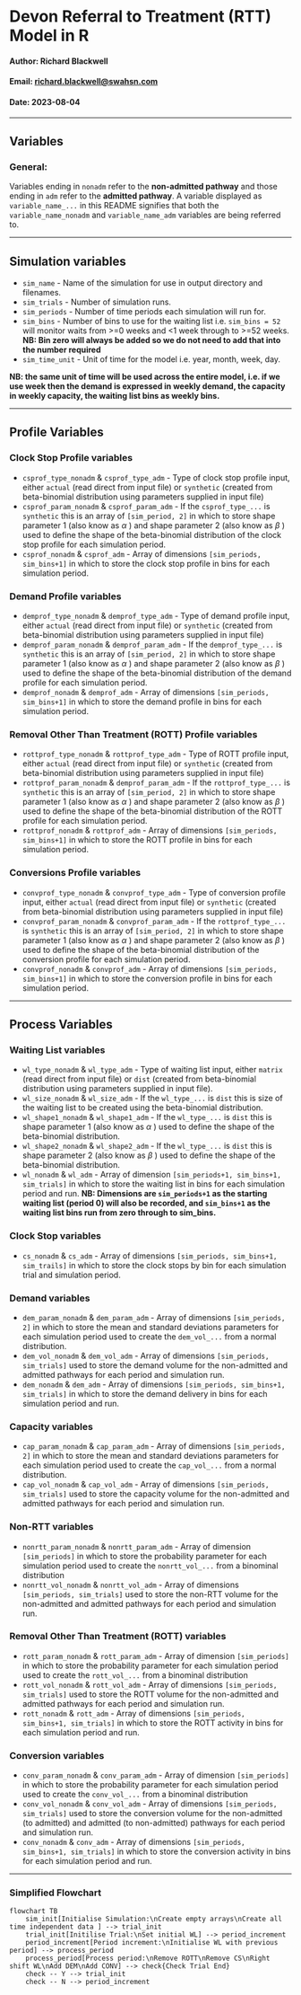# Devon Referral to Treatment (RTT) Model in R

#### Author: Richard Blackwell
#### Email: richard.blackwell@swahsn.com
#### Date: 2023-08-04

----

## Variables

### General: 
Variables ending in `nonadm` refer to the **non-admitted pathway** and those ending in `adm` refer to the **admitted pathway**. A variable displayed as `variable_name_...` in this README signifies that both the `variable_name_nonadm` and `variable_name_adm` variables are being referred to.

----

## Simulation variables

- `sim_name` - Name of the simulation for use in output directory and filenames.
- `sim_trials` - Number of simulation runs.
- `sim_periods` - Number of time periods each simulation will run for.
- `sim_bins` - Number of bins to use for the waiting list i.e. `sim_bins = 52` will monitor waits from >=0 weeks and <1 week through to >=52 weeks. **NB: Bin zero will always be added so we do not need to add that into the number required**
- `sim_time_unit` - Unit of time for the model i.e. year, month, week, day.

**NB: the same unit of time will be used across the entire model, i.e. if we use week then the demand is expressed in weekly demand, the capacity in weekly capacity, the waiting list bins as weekly bins.**

----

## Profile Variables

### Clock Stop Profile variables
- `csprof_type_nonadm` & `csprof_type_adm` - Type of clock stop profile input, either `actual` (read direct from input file) or `synthetic` (created from beta-binomial distribution using parameters supplied in input file)
- `csprof_param_nonadm` & `csprof_param_adm` - If the `csprof_type_...` is `synthetic` this is an array of `[sim_period, 2]` in which to store shape parameter 1 (also know as $\alpha$ ) and shape parameter 2 (also know as $\beta$ ) used to define the shape of the beta-binomial distribution of the clock stop profile for each simulation period.
- `csprof_nonadm` & `csprof_adm` - Array of dimensions `[sim_periods, sim_bins+1]` in which to store the clock stop profile in bins for each simulation period.

### Demand Profile variables
- `demprof_type_nonadm` & `demprof_type_adm` - Type of demand profile input, either `actual` (read direct from input file) or `synthetic` (created from beta-binomial distribution using parameters supplied in input file)
- `demprof_param_nonadm` & `demprof_param_adm` - If the `demprof_type_...` is `synthetic` this is an array of `[sim_period, 2]` in which to store shape parameter 1 (also know as $\alpha$ ) and shape parameter 2 (also know as $\beta$ ) used to define the shape of the beta-binomial distribution of the demand profile for each simulation period.
- `demprof_nonadm` & `demprof_adm` - Array of dimensions `[sim_periods, sim_bins+1]` in which to store the demand profile in bins for each simulation period.

### Removal Other Than Treatment (ROTT) Profile variables
- `rottprof_type_nonadm` & `rottprof_type_adm` - Type of ROTT profile input, either `actual` (read direct from input file) or `synthetic` (created from beta-binomial distribution using parameters supplied in input file)
- `rottprof_param_nonadm` & `demprof_param_adm` - If the `rottprof_type_...` is `synthetic` this is an array of `[sim_period, 2]` in which to store shape parameter 1 (also know as $\alpha$ ) and shape parameter 2 (also know as $\beta$ ) used to define the shape of the beta-binomial distribution of the ROTT profile for each simulation period.
- `rottprof_nonadm` & `rottprof_adm` - Array of dimensions `[sim_periods, sim_bins+1]` in which to store the ROTT profile in bins for each simulation period.

### Conversions Profile variables
- `convprof_type_nonadm` & `convprof_type_adm` - Type of conversion profile input, either `actual` (read direct from input file) or `synthetic` (created from beta-binomial distribution using parameters supplied in input file)
- `convprof_param_nonadm` & `convprof_param_adm` - If the `rottprof_type_...` is `synthetic` this is an array of `[sim_period, 2]` in which to store shape parameter 1 (also know as $\alpha$ ) and shape parameter 2 (also know as $\beta$ ) used to define the shape of the beta-binomial distribution of the conversion profile for each simulation period.
- `convprof_nonadm` & `convprof_adm` - Array of dimensions `[sim_periods, sim_bins+1]` in which to store the conversion profile in bins for each simulation period.

----

## Process Variables

### Waiting List variables
- `wl_type_nonadm` & `wl_type_adm` - Type of waiting list input, either `matrix` (read direct from input file) or `dist` (created from beta-binomial distribution using parameters supplied in input file).
- `wl_size_nonadm` & `wl_size_adm` - If the `wl_type_...` is `dist` this is size of the waiting list to be created using the beta-binomial distribution.
- `wl_shape1_nonadm` & `wl_shape1_adm` - If the `wl_type_...` is `dist` this is shape parameter 1 (also know as $\alpha$ ) used to define the shape of the beta-binomial distribution.
- `wl_shape2_nonadm` & `wl_shape2_adm` - If the `wl_type_...` is `dist` this is shape parameter 2 (also know as $\beta$ ) used to define the shape of the beta-binomial distribution.
- `wl_nonadm` & `wl_adm` - Array of dimension `[sim_periods+1, sim_bins+1, sim_trials]` in which to store the waiting list in bins for each simulation period and run. **NB: Dimensions are `sim_periods+1` as the starting waiting list (period 0) will also be recorded, and `sim_bins+1` as the waiting list bins run from zero through to sim_bins.**

### Clock Stop variables
- `cs_nonadm` & `cs_adm` - Array of dimensions `[sim_periods, sim_bins+1, sim_trails]` in which to store the clock stops by bin for each simulation trial and simulation period.

### Demand variables
- `dem_param_nonadm` & `dem_param_adm` - Array of dimensions `[sim_periods, 2]` in which to store the mean and standard deviations parameters for each simulation period used to create the `dem_vol_...` from a normal distribution.
- `dem_vol_nonadm` & `dem_vol_adm` - Array of dimensions `[sim_periods, sim_trials]` used to store the demand volume for the non-admitted and admitted pathways for each period and simulation run.
- `dem_nonadm` & `dem_adm` - Array of dimensions `[sim_periods, sim_bins+1, sim_trials]` in which to store the demand delivery in bins for each simulation period and run.

### Capacity variables
- `cap_param_nonadm` & `cap_param_adm` - Array of dimensions `[sim_periods, 2]` in which to store the mean and standard deviations parameters for each simulation period used to create the `cap_vol_...` from a normal distribution.
- `cap_vol_nonadm` & `cap_vol_adm` - Array of dimensions `[sim_periods, sim_trials]` used to store the capacity volume for the non-admitted and admitted pathways for each period and simulation run.

### Non-RTT variables
- `nonrtt_param_nonadm` & `nonrtt_param_adm` - Array of dimension `[sim_periods]` in which to store the probability parameter for each simulation period used to create the `nonrtt_vol_...` from a binominal distribution
- `nonrtt_vol_nonadm` & `nonrtt_vol_adm` - Array of dimensions `[sim_periods, sim_trials]` used to store the non-RTT volume for the non-admitted and admitted pathways for each period and simulation run.

### Removal Other Than Treatment (ROTT) variables
- `rott_param_nonadm` & `rott_param_adm` - Array of dimension `[sim_periods]` in which to store the probability parameter for each simulation period used to create the `rott_vol_...` from a binominal distribution
- `rott_vol_nonadm` & `rott_vol_adm` - Array of dimensions `[sim_periods, sim_trials]` used to store the ROTT volume for the non-admitted and admitted pathways for each period and simulation run.
- `rott_nonadm` & `rott_adm` - Array of dimensions `[sim_periods, sim_bins+1, sim_trials]` in which to store the ROTT activity in bins for each simulation period and run.

### Conversion variables
- `conv_param_nonadm` & `conv_param_adm` - Array of dimension `[sim_periods]` in which to store the probability parameter for each simulation period used to create the `conv_vol_...` from a binominal distribution
- `conv_vol_nonadm` & `conv_vol_adm` - Array of dimensions `[sim_periods, sim_trials]` used to store the conversion volume for the non-admitted (to admitted) and admitted (to non-admitted) pathways for each period and simulation run.
- `conv_nonadm` & `conv_adm` - Array of dimensions `[sim_periods, sim_bins+1, sim_trials]` in which to store the conversion activity in bins for each simulation period and run.

----

### Simplified Flowchart

```mermaid
flowchart TB
    sim_init[Initialise Simulation:\nCreate empty arrays\nCreate all time independent data ] --> trial_init
    trial_init[Initilise Trial:\nSet initial WL] --> period_increment
    period_increment[Period increment:\nInitialise WL with previous period] --> process_period
    process_period[Process period:\nRemove ROTT\nRemove CS\nRight shift WL\nAdd DEM\nAdd CONV] --> check{Check Trial End}
    check -- Y --> trial_init
    check -- N --> period_increment
```
